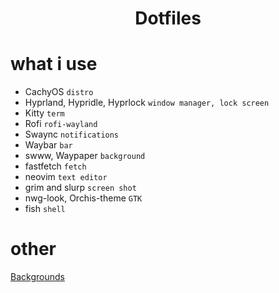 <div align="center">
    <h1>Dotfiles</h1>
</div>

# what i use

- CachyOS `distro`
- Hyprland, Hypridle, Hyprlock `window manager, lock screen`
- Kitty `term`
- Rofi `rofi-wayland`
- Swaync `notifications`
- Waybar `bar`
- swww, Waypaper `background`
- fastfetch `fetch`
- neovim `text editor`
- grim and slurp `screen shot`
- nwg-look, Orchis-theme `GTK`
- fish `shell`

# other

[Backgrounds](https://github.com/b65t/Background)
